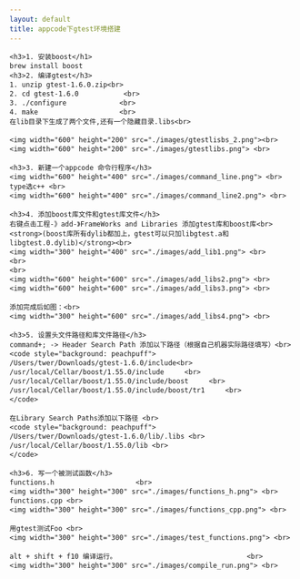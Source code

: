 ```yaml
---
layout: default
title: appcode下gtest环境搭建
---	
```

	<h3>1. 安装boost</h1>
    brew install boost
	<h3>2. 编译gtest</h3>
	1. unzip gtest-1.6.0.zip<br>
	2. cd gtest-1.6.0           <br>
	3. ./configure             <br>
    4. make                    <br>
	在lib目录下生成了两个文件,还有一个隐藏目录.libs<br>

	<img width="600" height="200" src="./images/gtestlisbs_2.png"><br>
	<img width="600" height="200" src="./images/gtestlibs.png"> <br>

	<h3>3. 新建一个appcode 命令行程序</h3>
	<img width="600" height="400" src="./images/command_line.png"> <br>
	type选c++ <br>
	<img width="600" height="400" src="./images/command_line2.png"> <br>

	<h3>4. 添加boost库文件和gtest库文件</h3>
	右键点击工程-》add-》FrameWorks and Libraries 添加gtest库和boost库<br>
	<strong>(boost库所有dylib都加上，gtest可以只加libgtest.a和libgtest.0.dylib)</strong><br>
	<img width="300" height="400" src="./images/add_lib1.png"> <br>
	<br>
	<br>
	<img width="600" height="600" src="./images/add_libs2.png"> <br>
	<img width="600" height="600" src="./images/add_libs3.png"> <br>

	添加完成后如图：<br>
	<img width="300" height="600" src="./images/add_libs4.png"> <br>

	<h3>5. 设置头文件路径和库文件路径</h3>
	command+; -> Header Search Path 添加以下路径（根据自己机器实际路径填写）<br>
	<code style="background: peachpuff">
	/Users/twer/Downloads/gtest-1.6.0/include<br>
	/usr/local/Cellar/boost/1.55.0/include     <br>
	/usr/local/Cellar/boost/1.55.0/include/boost     <br>
	/usr/local/Cellar/boost/1.55.0/include/boost/tr1     <br>
	</code>

	在Library Search Paths添加以下路径 <br>
	<code style="background: peachpuff">
	/Users/twer/Downloads/gtest-1.6.0/lib/.libs <br>
	/usr/local/Cellar/boost/1.55.0/lib <br>
	</code>

	<h3>6. 写一个被测试函数</h3>
	functions.h                    <br>
	<img width="300" height="300" src="./images/functions_h.png"> <br>
	functions.cpp <br>
	<img width="300" height="300" src="./images/functions_cpp.png"> <br>

	用gtest测试Foo <br>
	<img width="300" height="300" src="./images/test_functions.png"> <br>

	alt + shift + f10 编译运行。                                <br>
	<img width="300" height="300" src="./images/compile_run.png"> <br>
